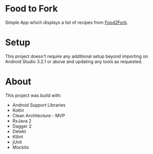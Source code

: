 # Food to Fork
Simple App which displays a list of recipes from [Food2Fork](http://food2fork.com/about/api).

# Setup
This project doesn't require any additional setup beyond importing on Android Studio 3.2.1 or above and updating any tools as requested.

# About

This project was build with:
- Android Support Libraries
- Kotlin
- Clean Architecture - MVP
- RxJava 2
- Dagger 2
- Detekt
- Ktlint
- jUnit
- Mockito
